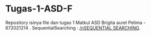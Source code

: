 # Tugas-1-ASD-F
Repository isinya file dan tugas 1 Matkul ASD Brigita aurel Pelima - 672021214
.
SequentialSearching : <a href="https://github.com/Brigita-aurel/Tugas-1-ASD-F/blob/main/Sequential%20Searching%20(%20linear%20).c">/nSEQUENTIAL SEARCHING</a>.

